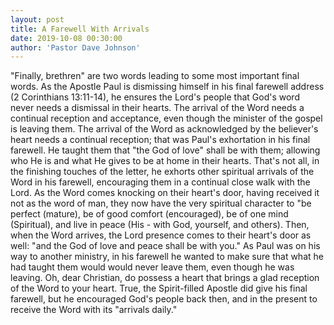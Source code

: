 ```yaml
---
layout: post
title: A Farewell With Arrivals
date: 2019-10-08 00:30:00
author: 'Pastor Dave Johnson'
---
```


"Finally, brethren" are two words leading to some most important final words. As the Apostle Paul is dismissing himself in his final farewell address (2 Corinthians 13:11-14), he ensures the Lord's people that God's word never needs a dismissal in their hearts. The arrival of the Word needs a continual reception and acceptance, even though the minister of the gospel is leaving them. The arrival of the Word as acknowledged by the believer's heart needs a continual reception; that was Paul's exhortation in his final farewell. He taught them that "the God of love" shall be with them; allowing who He is and what He gives to be at home in their hearts. That's not all, in the finishing touches of the letter, he exhorts other spiritual arrivals of the Word in his farewell, encouraging them in a continual close walk with the Lord. As the Word comes knocking on their heart's door, having received it not as the word of man, they now have the very spiritual character to "be perfect (mature), be of good comfort (encouraged), be of one mind (Spiritual), and live in peace (His - with God, yourself, and others). Then, when the Word arrives, the Lord presence comes to their heart's door as well: "and the God of love and peace shall be with you." As Paul was on his way to another ministry, in his farewell he wanted to make sure that what he had taught them would would never leave them, even though he was leaving. Oh, dear Christian, do possess a heart that brings a glad reception of the Word to your heart. True, the Spirit-filled Apostle did give his final farewell, but he encouraged God's people back then, and in the present to receive the Word with its "arrivals daily."
